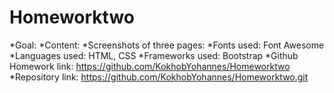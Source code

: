 # Homeworktwo
*Goal:
*Content:
*Screenshots of three pages:
*Fonts used: Font Awesome
*Languages used: HTML, CSS
*Frameworks used: Bootstrap
*Github Homework link: https://github.com/KokhobYohannes/Homeworktwo 
*Repository link: https://github.com/KokhobYohannes/Homeworktwo.git